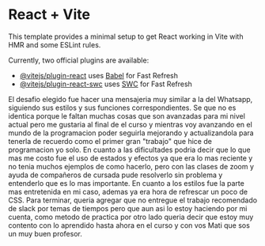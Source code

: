 # React + Vite

This template provides a minimal setup to get React working in Vite with HMR and some ESLint rules.

Currently, two official plugins are available:

- [@vitejs/plugin-react](https://github.com/vitejs/vite-plugin-react/blob/main/packages/plugin-react/README.md) uses [Babel](https://babeljs.io/) for Fast Refresh
- [@vitejs/plugin-react-swc](https://github.com/vitejs/vite-plugin-react-swc) uses [SWC](https://swc.rs/) for Fast Refresh

 El desafio elegido fue hacer una mensajeria muy similar a la del Whatsapp, siguiendo sus estilos y sus funciones correspondientes. Se que no es identica porque le faltan muchas cosas que son avanzadas para mi nivel actual pero me gustaria al final de el curso y mientras voy avanzando en el mundo de la programacion poder seguirla mejorando y actualizandola para tenerla de recuerdo como el primer  gran "trabajo" que hice de programacion yo solo. En cuanto a las dificultades podria decir que lo que mas me costo fue el uso de estados y efectos ya que era lo mas reciente y no tenia muchos ejemplos de como hacerlo, pero con las clases de zoom y ayuda de compañeros de cursada pude resolverlo sin problema y entenderlo que es lo mas importante. En cuanto a los estilos fue la parte mas entretenida en mi caso, ademas ya era hora de refrescar un poco de CSS. Para terminar,  queria agregar que no entregue el trabajo recomendado de slack por temas de tiempos pero que aun asi lo estoy haciendo por mi cuenta, como metodo de practica por otro lado queria decir que estoy muy contento con lo aprendido hasta ahora en el curso y con vos Mati que sos un muy buen profesor. 
